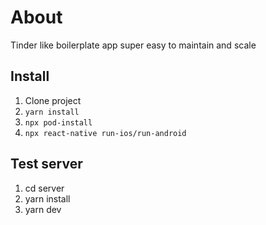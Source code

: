 # About

Tinder like boilerplate app super easy to maintain and scale

## Install

1. Clone project
2. ```yarn install```
3. ```npx pod-install```
4. ```npx react-native run-ios/run-android```

## Test server
1. cd server
2. yarn install
3. yarn dev
